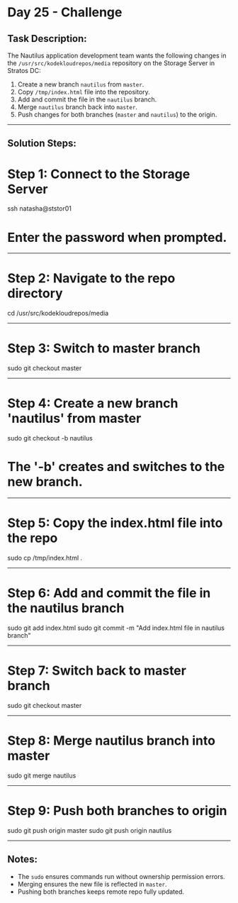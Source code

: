 # Day 25 - Challenge 
## Task Description:
The Nautilus application development team wants the following changes in the `/usr/src/kodekloudrepos/media` repository on the Storage Server in Stratos DC:

1. Create a new branch `nautilus` from `master`.  
2. Copy `/tmp/index.html` file into the repository.  
3. Add and commit the file in the `nautilus` branch.  
4. Merge `nautilus` branch back into `master`.  
5. Push changes for both branches (`master` and `nautilus`) to the origin.

---

## Solution Steps:

# Step 1: Connect to the Storage Server
ssh natasha@ststor01
# Enter the password when prompted.

---

# Step 2: Navigate to the repo directory
cd /usr/src/kodekloudrepos/media

---

# Step 3: Switch to master branch
sudo git checkout master

---

# Step 4: Create a new branch 'nautilus' from master
sudo git checkout -b nautilus
# The '-b' creates and switches to the new branch.

---

# Step 5: Copy the index.html file into the repo
sudo cp /tmp/index.html .

---

# Step 6: Add and commit the file in the nautilus branch
sudo git add index.html
sudo git commit -m "Add index.html file in nautilus branch"

---

# Step 7: Switch back to master branch
sudo git checkout master

---

# Step 8: Merge nautilus branch into master
sudo git merge nautilus

---

# Step 9: Push both branches to origin
sudo git push origin master
sudo git push origin nautilus

---

## Notes:
- The `sudo` ensures commands run without ownership permission errors.
- Merging ensures the new file is reflected in `master`.
- Pushing both branches keeps remote repo fully updated.

